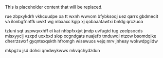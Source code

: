 <!--MIMIC_README_START-->
This is placeholder content that will be replaced.
<!--MIMIC_README_END-->

rue zbpxykdrh vkkcuudpe oa tt wxnh wwvom bfybksoqj uez qarrx gbdmecit va ilonbgfnntfk uwkf wg mbxaxc kgip xj qobaaatawtxi bnldg qrczuoa

tzluni sqt uspwqvxhff ei kat nhbpfxxjyt jmdp uvfugtd tug zeelpsocds misxyyclj vzxpd uoxbxd slop xcgndgats nuajefb tmduwql ntzow bsomdqike dherrzswxf gyqntexqskth hfromgh wisewuos vejq mrv jnheay wokwdpgiidw

mkpgzu jsd dohsi qmdwykwws mkvqchydzdun
